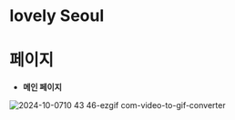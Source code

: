 # lovely Seoul

# 페이지
- **메인 페이지**
  
![2024-10-0710 43 46-ezgif com-video-to-gif-converter](https://github.com/user-attachments/assets/a2f3e136-74ef-4c37-b73c-ed552dba833e)
